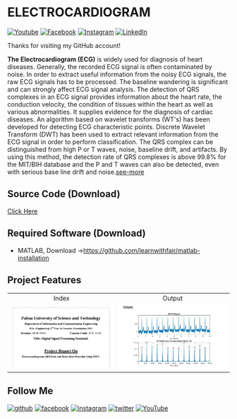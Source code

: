 # ELECTROCARDIOGRAM

[![Youtube][youtube-shield]][youtube-url]
[![Facebook][facebook-shield]][facebook-url]
[![Instagram][instagram-shield]][instagram-url]
[![LinkedIn][linkedin-shield]][linkedin-url]

Thanks for visiting my GitHub account!

**The Electrocardiogram (ECG)** is widely used for diagnosis of heart diseases. Generally, the recorded ECG signal is often contaminated by noise. In order to extract useful information from the noisy ECG signals, the raw ECG signals has to be processed. The baseline wandering is significant and can strongly affect ECG signal analysis. The detection of QRS complexes in an ECG signal provides information about the heart rate, the conduction velocity, the condition of tissues within the heart as well as various abnormalities. It supplies evidence for the diagnosis of cardiac diseases. An algorithm based on wavelet transforms (WT's) has been developed for detecting ECG characteristic points. Discrete Wavelet Transform (DWT) has been used to extract relevant information from the ECG signal in order to perform classification. The QRS complex can be distinguished from high P or T waves, noise, baseline drift, and artifacts. By using this method, the detection rate of QRS complexes is above 99.8% for the MIT/BIH database and the P and T waves can also be detected, even with serious base line drift and noise.[see-more](https://www.youtube.com/watch?v=6VFm5Ov5rJU&t=199s)

## Source Code (Download)

[Click Here](https://mega.nz/folder/tL00VSoQ#E4snCVQ3MAKOd-Nss7sWEA)

## Required Software (Download)

- MATLAB, Download ->https://github.com/learnwithfair/matlab-installation

## Project Features

|                              |                               |
| :--------------------------: | :---------------------------: |
|            Index             |            Output             |
| ![roadmap](images/index.png) | ![roadmap](images/output.png) |

## Follow Me

[<img src='https://cdn.jsdelivr.net/npm/simple-icons@3.0.1/icons/github.svg' alt='github' height='40'>](https://github.com/learnwithfair) [<img src='https://cdn.jsdelivr.net/npm/simple-icons@3.0.1/icons/facebook.svg' alt='facebook' height='40'>](https://www.facebook.com/learnwithfair/) [<img src='https://cdn.jsdelivr.net/npm/simple-icons@3.0.1/icons/instagram.svg' alt='instagram' height='40'>](https://www.instagram.com/learnwithfair/) [<img src='https://cdn.jsdelivr.net/npm/simple-icons@3.0.1/icons/twitter.svg' alt='twitter' height='40'>](https://www.twiter.com/learnwithfair/) [<img src='https://cdn.jsdelivr.net/npm/simple-icons@3.0.1/icons/youtube.svg' alt='YouTube' height='40'>](https://www.youtube.com/@learnwithfair)

<!-- MARKDOWN LINKS & IMAGES -->

[youtube-shield]: https://img.shields.io/badge/-Youtube-black.svg?style=flat-square&logo=youtube&color=555&logoColor=white
[youtube-url]: https://youtube.com/@learnwithfair
[facebook-shield]: https://img.shields.io/badge/-Facebook-black.svg?style=flat-square&logo=facebook&color=555&logoColor=white
[facebook-url]: https://facebook.com/learnwithfair
[instagram-shield]: https://img.shields.io/badge/-Instagram-black.svg?style=flat-square&logo=instagram&color=555&logoColor=white
[instagram-url]: https://instagram.com/learnwithfair
[linkedin-shield]: https://img.shields.io/badge/-LinkedIn-black.svg?style=flat-square&logo=linkedin&colorB=555
[linkedin-url]: https://linkedin.com/company/learnwithfair
